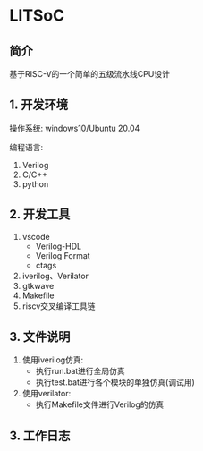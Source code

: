 # LITSoC
## 简介
基于RISC-V的一个简单的五级流水线CPU设计
## 1. 开发环境
操作系统: windows10/Ubuntu 20.04

编程语言: 
1. Verilog
2. C/C++
3. python
## 2. 开发工具
1. vscode
    - Verilog-HDL
    - Verilog Format
    - ctags
2. iverilog、Verilator
3. gtkwave
4. Makefile
5. riscv交叉编译工具链
## 3. 文件说明
1. 使用iverilog仿真:
    - 执行run.bat进行全局仿真
    - 执行test.bat进行各个模块的单独仿真(调试用)
2. 使用verilator:
    - 执行Makefile文件进行Verilog的仿真

## 3. 工作日志
  <!-- time    | content
:---------: | :--------:
2024/2/21 | 主要是增加了CU单元，目前可以进行一些简单的risc-v指令 -->